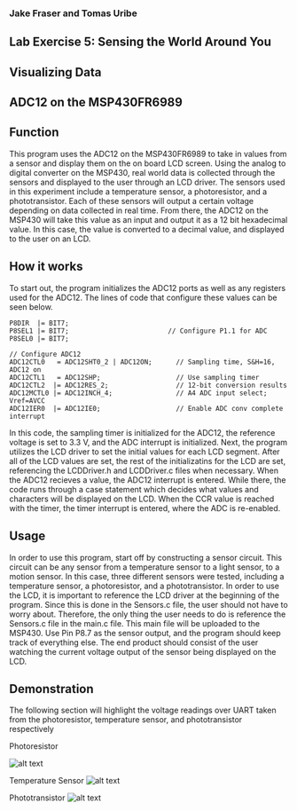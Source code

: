 ### Jake Fraser and Tomas Uribe

## Lab Exercise 5: Sensing the World Around You
## Visualizing Data
## ADC12 on the MSP430FR6989

## Function
This program uses the ADC12 on the MSP430FR6989 to take in values from a sensor and display them on the on board LCD screen.
Using the analog to digital converter on the MSP430, real world data is collected through the sensors and 
displayed to the user through an LCD driver. The sensors used in this experiment include a temperature sensor, 
a photoresistor, and a phototransistor. Each of these sensors will output a certain voltage depending on data collected in real time.
From there, the ADC12 on the MSP430 will take this value as an input and output it as a 12 bit hexadecimal value. In this case, the value is converted to a decimal value,
 and displayed to the user on an LCD.

## How it works
 To start out, the program initializes the ADC12 ports as well as any registers used for the ADC12. The lines of code that configure these values can be seen below.

    P8DIR  |= BIT7;
    P8SEL1 |= BIT7;                         // Configure P1.1 for ADC
    P8SEL0 |= BIT7;

    // Configure ADC12
    ADC12CTL0   = ADC12SHT0_2 | ADC12ON;      // Sampling time, S&H=16, ADC12 on
    ADC12CTL1   = ADC12SHP;                   // Use sampling timer
    ADC12CTL2  |= ADC12RES_2;                 // 12-bit conversion results
    ADC12MCTL0 |= ADC12INCH_4;                // A4 ADC input select; Vref=AVCC
    ADC12IER0  |= ADC12IE0;                   // Enable ADC conv complete interrupt

In this code, the sampling timer is initialized for the ADC12, the reference voltage is set to 3.3 V, and the ADC interrupt is initialized. 
 Next, the program utilizes the LCD driver to set the initial values for each LCD segment. After all of the LCD values are set, the rest of the initializatins for the LCD are set, referencing the LCDDriver.h and LCDDriver.c files when necessary.
 When the ADC12 recieves a value, the ADC12 interrupt is entered. While there, the code runs through
 a case statement which decides what values and characters will be displayed on the LCD. When the CCR value is reached with the timer, the timer interrupt is entered, where the 
 ADC is re-enabled. 
 

## Usage
In order to use this program, start off by constructing a sensor circuit. This circuit can be any sensor from a temperature sensor to a light sensor, to a motion sensor.
 In this case, three different sensors were tested, including a temperature sensor, a photoresistor, and a phototransistor. 
In order to use the LCD, it is important to reference the LCD driver at the beginning of the program. Since this is done in the Sensors.c file, the user should not have to worry about.
Therefore, the only thing the user needs to do is reference the Sensors.c file in the main.c file. This main file will be uploaded to the MSP430. Use Pin P8.7 as the sensor output, and the program should keep track of everything else.
 The end product should consist of the user watching the current voltage output of the sensor being displayed on the LCD.
 
## Demonstration
The following section will highlight the voltage readings over UART taken from the photoresistor, temperature sensor, and phototransistor respectively

Photoresistor 

![alt text](https://github.com/RU09342/lab-5-sensing-the-world-around-you-dreamteam-a/blob/master/Visualizing%20Data/Photoresistor%20GIF.gif)

Temperature Sensor 
![alt text](https://github.com/RU09342/lab-5-sensing-the-world-around-you-dreamteam-a/blob/master/Visualizing%20Data/Temperature%20Sensor%20GIF.gif)

Phototransistor 
![alt text](https://github.com/RU09342/lab-5-sensing-the-world-around-you-dreamteam-a/blob/master/Visualizing%20Data/Phototransistor%20GIF.gif)